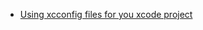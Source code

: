 * [Using xcconfig files for you xcode project](http://www.jontolof.com/cocoa/using-xcconfig-files-for-you-xcode-project/)
